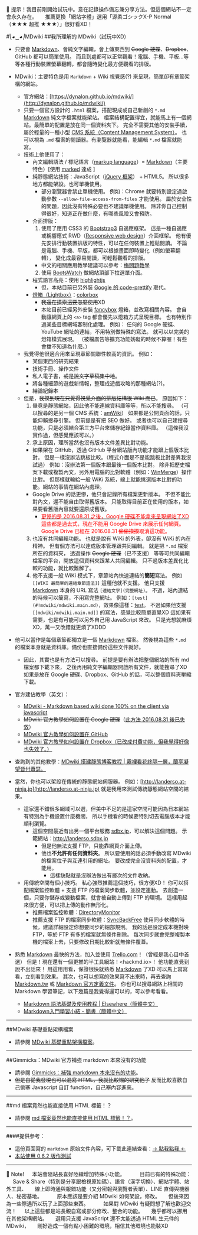 ﻿
📢  提示！我目前剛開始試玩中。意在記錄操作備忘兼分享方法。但這個網站不一定會永久存在。
　 推薦更換「網站字體」選用「源柔ゴシックX-P Normal（★★★ 超推 ★★★）」很好看XD！

#⎝◕‿◕⎠MDwiki
##我所理解的 MDwiki（試玩中XD）

- 只要會 [Markdown](http://daringfireball.net/projects/markdown/)、會純文字編輯，會上傳東西到 ~~Google 硬碟~~、~~Dropbox~~、GitHub 都可以簡單使用。
而且到處都可以正常觀看！電腦、手機、平板...等等各種行動裝置螢幕翻轉，都會隨時變化最方便觀看的排版。

- MDwiki：主要特色是用 ``Markdown`` + Wiki 視覺感(?) 來呈現，簡單卻有章節架構的網站。
  - 官方網站：[https://dynalon.github.io/mdwiki/](http://dynalon.github.io/mdwiki/)
  - 只要一個官方設計的 ``.html`` 檔案，搭配現成或自己新創的 ``*.md`` [Markdown](http://daringfireball.net/projects/markdown/) 純文字檔案就能架站。
檔案結構配置得宜，就能馬上有一個網站。最簡單的配置是放在同一個資料夾下。
完全不需要其他的安裝手續，屬於輕量的一種小型 [CMS 系統（Content Management System）](https://zh.wikipedia.org/zh-tw/%E5%86%85%E5%AE%B9%E7%AE%A1%E7%90%86%E7%B3%BB%E7%BB%9F)。
也可以視為 ``.md`` 檔案的閱讀器。有瀏覽器就能看，能編輯 ``*.md`` 檔案就能寫。
  - 技術上他使用了：
    - 內文編輯語法 / 標記語言（[markup language](https://zh.wikipedia.org/zh-tw/%E7%BD%AE%E6%A0%87%E8%AF%AD%E8%A8%80)）= [Markdown](http://daringfireball.net/projects/markdown/)（主要特色）\[使用 [marked](https://github.com/chjj/marked) 達成 \]
    - 純靜態網站技術：JavaScript（[jQuery 框架](http://www.jquery.org/)） + HTML5。
所以很多地方都能架設。也可單機使用。
      - 部分瀏覽器會禁止單機使用。
例如：Chrome 就要特別設定過啟動參數 ``--allow-file-access-from-files`` 才能使用。
屬於安全性的問題，因此沒有特殊必要也不建議單機使用。
除非你自己控制得很好，知道正在做什麼，有哪些風險又會預防。
    - 介面排版：
      1. 使用了應用 CSS3 的 [Bootstrap3](https://kkbruce.tw/bs3/) 自適應框架。
這是一種自適應或稱響應式 RWD（[Responsive web design](https://en.wikipedia.org/wiki/Responsive_web_design)）介面框架。
他有優先安排行動裝置排版的特性，可以在任何裝置上輕鬆閱讀。
不論是電腦、手機、平版，都可以根據畫面即時變化（例如螢幕翻轉），
變化成最容易閱讀，可輕鬆觀看的排版。
        - 中文的相關應用教學建議可以參考：[梅問題教學](https://www.minwt.com/tag/bootstrap%E6%95%99%E5%AD%B8)
      2. 使用 [BootsWatch](http://bootswatch.com/) 做網站頂部下拉選單介面。
    - 程式語言高亮：使用 [highlightjs](https://highlightjs.org/)
      - 但，本站目前已另外裝 [Google 的 code\-prettify](https://github.com/google/code-prettify) 取代。
    - [燈箱（Lightbox）](https://ja.wikipedia.org/wiki/Lightbox)：[colorbox](http://www.jacklmoore.com/colorbox/)
      - ~~我還在摸索這要怎麼使用~~XD
      - 本站目前已經另外安裝 [fancybox](http://fancyapps.com/fancybox/#examples) 燈箱，並改寫相關內容。
      會自動讓網頁上的 ``<a>`` tag 都會優先以燈箱方式呈現目標。
      也有特別作過某些目標網域客制化處理。
      例如：
      任何的 Google 硬蝶、YouTube 網址的連結，不用特別做特殊的寫法。
      就可以以完美的燈箱模式展現。
      （被檔廣告等擴充功能妨礙的時候不算喔！有些會擋不知道為什麼。）
  - 我覺得他很適合用來呈現章節關聯性較高的資訊。
例如：
    - 某個東西的研究結果
    - 技術手冊、操作文件
    - 私人電子書，~~或是說文字草稿集中地~~。
    - 將各種細節的遊戲新情報，整理成遊戲攻略的那種網站(?)。
    - ~~結論紀錄本~~
  - 但是，~~我摸到現在只覺得視覺介面的排版結構很 Wiki 而已~~。
原因如下：
    1. 畢竟是靜態網站，因此他不能連線資料庫等等，所以不能搜尋。
    （可以搜尋的是另一個 CMS 系統：[amWiki](https://atom.io/packages/amWiki)）
如果都是公開頁面的話，只能仰賴搜尋引擎。
但前提是有把 SEO 做好。
或者也可以自己建搜尋功能，只是必須結合第三方平台來儲存紀錄當作資料庫。
（這條我沒實作過，但感覺應該可以。）
    2. 承上原因，理所當然也沒有版本文件差異比對功能。
      - 如果架在 GitHub，透過 GitHub 平台網站版內功能才能跟上個版本比對。
但是一樣沒辦法跳板比較。（程式介面是不是能跳板比對差異我沒試過）
例如：沒辦法第一個版本跟最後一個版本比對。
除非把歷史檔案下載或複製內文，另外用電腦的比對軟體（例如：[WinMerge](https://www.google.com.tw/search?num=100&newwindow=1&q=WinMerge+%E9%98%BF%E6%A6%AE&oq=WinMerge+%E9%98%BF%E6%A6%AE&gs_l=serp.3..0.3886.4789.0.5271.2.2.0.0.0.0.113.171.1j1.2.0....0...1c.1j4.64.serp..0.2.168...0i7i30k1.O3ywyYN-4Zw)）操作比對。
但那樣就輸給一般 WiKi 系統，線上就能挑選版本比對的功能。網站的事情在網站內處理。
      - Google Drive 的話更慘，他只會記錄所有檔案更新版本。
不但不能比對內文，還不能自由取得舊版本。
只能取得目前正在使用的版本，如果要看舊版內容就要還原成舊版。
        - <font color="red"><a href="https://gsuiteupdates.googleblog.com/2015/08/deprecating-web-hosting-support-in.html"><font color="red">更慘的是 2016.08.31 之後，Google 硬碟不能拿來呈現網站了XD</font></a>
這些都是過去式，現在不能用 Google Drive 來展示任何網頁。
Google Drive 已經在 2016.08.31 ~~偷偷摸摸~~取消這功能。</font>
    3. 也沒有共同編輯功能。
也就是說有 WiKi 的外表，卻沒有 WiKi 的內在精神。
但有個方法可以達成版本管理跟共同編輯。
就是把 ``*.md`` 檔案所在的資料夾，
透過操作 ~~Google 硬碟~~（已不支援） 等等可共同編輯檔案的平台，開放這個資料夾跟某人共同編輯。
只不過版本差異化比較的功能，就比較難解了。
    4. 他不支援一般 WiKi 模式下，章節站內快速連結的**簡短**寫法。
例如 ``[[WIKI 最簡單的連結章節語法]]`` 這種他就不支援。
他只支援 [Markdown](http://daringfireball.net/projects/markdown/) 本身的 URL 寫法 ``[連結文字](完整網址)``。
不過，站內連結的時候可以簡寫，不用寫完整網址。
例如：``[test](#!mdwiki/mdwiki.main.md)``，效果像這樣：[test](#!mdwiki/mdwiki.main.md)。
不過如果他支援 ``[[mdwiki/mdwiki.main.md]]`` 的寫法，感覺比較簡單直覺XD
這如果有需要，也是有可能可以另外自己用 JavaScript 來改。
只是光想就麻煩XD，萬一又改錯就更煩了XDDD
- 他可以當作是每個章節都獨立是一個 [Markdown](http://daringfireball.net/projects/markdown/) 檔案。
然後視為這些 ``*.md`` 的檔案本身就是資料庫。備份也直接備份這些文件就好。
    - 因此，其實也是有方法可以搜尋。
前提是要有辦法把整個網站的所有 md 檔案都下載下來，
之後再用純文字編輯器開啟所有文件，就能搜尋了XD
如果是放在 Google 硬碟、Dropbox、GitHub 的話，可以整個資料夾壓縮下載。
- 官方建佔教學（英文）：
  - [MDwiki - Markdown based wiki done 100% on the client via javascript](http://dynalon.github.io/mdwiki/#!tutorials.md)
  - ~~MDwiki 官方教學如何設置在 Google 硬碟~~（[此方法 2016.08.31 後已失效](https://gsuite-developers.googleblog.com/2015/08/deprecating-web-hosting-support-in.html)）
  - [MDwiki 官方教學如何設置在 GitHub](http://dynalon.github.io/mdwiki/#!tutorials/github.md)
  - [MDwiki 官方教學如何設置在 Dropbox（已改成付費功能，但我覺得好像也失效了。）](http://dynalon.github.io/mdwiki/#!tutorials/dropbox.md)
- 查詢到的其他教學：[MDwiki 搭建靜態博客教程 | 霧裡看花終隔一層，蘭亭凝望皆付蕭瑟。](https://blog.ikke.moe/posts/mdwiki-tourial/)

- 當然，你也可以架設在傳統的靜態網站伺服器。
例如：[http://landerso.at-ninja.jp](http://landerso.at-ninja.jp) 就是我用來測試傳統靜態網站空間的結果。
  - 這家還不錯很多網域可以選，但美中不足的是這家空間可能因為日本網站有特別為手機設置什麼機關，
所以手機看的時候要特別切去電腦版本才能順利瀏覽。
    - 這個空間最近有出另一個平台服務 [sdbx.jp](//sdbx.jp)，可以解決這個問題。
示範網站：<http://landerso.sdbx.jp>
      - 但是他無法支援 FTP，只能靠網頁介面上傳。
      - 他也**不允許有任何資料夾**。
所以要使用的話必須手動改寫 MDwiki 的檔案位子與互連引用的網址。
要改成完全沒資料夾的配置，才能用。
        - 這樣缺點就是沒辦法做出有層次的文件收納。
  - 用傳統空間有個小技巧。
私心強烈推薦這個技巧，很方便XD！
你可以搭配檔案監控軟體 \+ 支援 FTP 的檔案同步軟體，並設定連動。
去創造一個，只要你儲存或變動檔案，就會被自動上傳到 FTP 的環境。
這樣用起來很方便，可以把上傳的動作無形化。
    - 推薦檔案監控軟體：[DirectoryMonitor](https://www.google.com.tw/search?newwindow=1&q=DirectoryMonitor+%E9%98%BF%E6%A6%AE&oq=DirectoryMonitor+%E9%98%BF%E6%A6%AE&gs_l=serp.3..30i10.1299.5522.0.5904.19.13.6.0.0.0.120.1181.9j4.13.0....0...1c.1j4.64.serp..2.15.818...0i13.eAX9NC_IGiw)
    - 推薦支援 FTP 的檔案同步軟體：[SyncBackFree](https://www.google.com.tw/search?newwindow=1&q=SyncBackFree+%E9%98%BF%E6%A6%AE&oq=FreeFileSync+%E9%98%BF%E6%A6%AE&gs_l=serp.3..0.407.2032.0.3750.7.7.0.0.0.0.144.814.3j4.7.0....0...1c.1j4.64.serp..1.2.277.yK-23SciBkw)
使用同步軟體的時候，建議詳細設定你想要同步的細部規則。
我的話是設定成本機對映 FTP，等於 FTP 有多的檔案就無條件刪除。
每次同步就會完整複製本機的檔案上去，只要修改日期比較新就無條件覆蓋。

- 熟悉 [Markdown](http://daringfireball.net/projects/markdown/) 最快的方法，加入並使用 [Trello.com](https://trello.com)！（曾經是我心目中首選）
但是！現在還有一個更推的半工具網站！<hackmd.io>！
他功能直覺到說不出話來！
用這用用看，保證很快就熟悉 [Markdown](http://daringfireball.net/projects/markdown/) 了XD
可以馬上寫寫看，立刻看到效果。
其次，也可以想寫的效果寫不出來時，再去查詢 [Markdown.tw](http://markdown.tw) 或 [Markdown 官方定義文件](http://daringfireball.net/projects/markdown/syntax)。
你也可以搜尋網路上相關的 Markdown 學習筆記，以下幾篇是我覺得還可以的，可以參考看看。
  - [Markdown 語法基礎及使用教程 | Elsewhere（簡體中文）](http://col.dog/2015/11/22/Markdown-Syntax/)
  - [Markdown入門學習小結 - 簡書（簡體中文）](http://www.jianshu.com/p/21d355525bdf)

----

##MDwiki 基礎重點架構檔案
- 請參閱 [MDwiki 基礎重點架構檔案](#!mdwiki/mdwiki.main.md#建構架設前，可以先嘗試了解一下_Markdown。)。

----

##Gimmicks：MDwiki 官方補強 markdown 本來沒有的功能
- 請參閱 [Gimmicks：補強 markdown 本來沒有的功能](#!mdwiki/mdwiki.gimmicks.md)。
- ~~但是自從我發現也可以混寫 HTML，我就比較懶的研究他了~~
反而比較喜歡自己偷塞 Javascript 自訂 function，自己塞內容進來。

----

##md 檔案竟然也能直接使用 HTML 標籤！？
- 請參閱 [md 檔案竟然也能直接使用 HTML 標籤！？](#!mdwiki/mdwiki.html.md)。

----

####提供參考：
- 這份頁面寫的 ``markdown`` 原始文件內容，可下載此連結查看：[→ 點我點我 ←](http://landerso.at-ninja.jp/index.md)
- [本站使用 0.6.2 版作測試](https://github.com/Dynalon/mdwiki/releases "2014.05.23 發布的版本到現在都沒有更新\n可能不會更新了。")

----

📖  Note!
　 本站會隨站長喜好陸續增加特殊小功能。
　 
　 目前已有的特殊功能：
　 Save & Share（特別是分享跟檢視原始碼）、語言（漢字切換）、網站字體、站外工具、
　 線上即時通與報錯功能（又分密報與瀏覽者表單）、LINE 直傳與機器人、秘密基地。
　 
　 原本應該是要介紹 MDwiki 如何架設，修改。
　 但後來因為一些際遇所以玩了上面那些東西。
　 
　 如果對 MDwiki 有疑問想了解也歡迎交流！
　 以上這些都是站長親自寫或部分修改、整合的功能。
　 幾乎都可以挪用在其他架構網站。
　 選用只支援 JavaScript 還不太能透過 HTML 生元件的 MDwiki，
　 剛好造成一個有點小困難的環境，相信其他環境也能裝XD


<!-- <script src="//www.powr.io/powr.js" external-type="html"></script> 
 <div class="powr-contact-form" id="cff23c83_1479222775"></div> -->
 
<!-- 

#####以下內容測試用

[[wiki/test]] -->

<!-- - 這份頁面寫的 ``markdown`` 原始文件內容，可下載此連結查看：[→ 點我點我 ←](https://docs.google.com/uc?id=0B_b1e3AASsaLYVRFN2FEd002R3M&export=download) -->
<!-- ####test
- <a href="javascript:(function(){for(var b='',c=document.getElementsByTagName('link'),a=c.length;a--;)'shortlink'==c[a].rel&&(b=c[a].href);-1!=location.href.indexOf('//www.youtube.com/watch?')&&(b=location.href.replace(/.*youtube\.com\/watch\?v=(.*)\&(.*)/,'https://youtu.be/$1?$2'));if(-1!=location.href.indexOf('//www.pixiv.net/member.php?id='))for(c=document.getElementsByTagName('input'),a=c.length;a--;)if(/http\:\/\/pixiv\.me\/.*/.test(c[a].value)){b=''==b?c[a].value:b;break}if(-1!=location.href.indexOf('//www.pixiv.net/member_illust.php?'))for(var c= document.getElementsByTagName('link'),a=c.length,d=0<document.getElementsByTagName('html')[0].lang.length?document.getElementsByTagName('html')[0].lang:'';a--;)if('en'==c[a].hreflang){b=''==b?c[a].href.replace(/www(\.pixiv\.com)/,d+'$1'):b;break}if(-1!=location.href.indexOf('//dic.nicovideo.jp'))for(c=document.getElementsByTagName('a'),a=c.length;a--;)if(/.*\/id\/(\d+)/.test(c[a].href)){b=''==b?c[a].href.replace(/.*\/id\/(\d+)/,'http://nico.ms/dic/$1'):b;break}d=(''==b?location.href.replace(/https?\:\/\/www\.nicovideo\.jp\/watch\//, 'http://nico.ms/').replace(/https?\:\/\/seiga\.nicovideo\.jp\/(seiga|watch)\//,'http://nico.ms/').replace(/https?\:\/\/live\.nicovideo\.jp\/watch\//,'http://nico.ms/').replace(/https?\:\/\/com\.nicovideo\.jp\/community\//,'http://nico.ms/').replace(/https?\:\/\/ch\.nicovideo\.jp\/.*\/blomaga\/(ar.*)/,'http://nico.ms/$1').replace(/https?\:\/\/chokuhan\.nicovideo\.jp\/products\/detail\/(\d*)/,'http://nico.ms/nd$1').replace(/https?\:\/\/ichiba\.nicovideo\.jp\/item\/(az.*)/,'http://nico.ms/$1').replace(/https?\:\/\/ichiba\.nicovideo\.jp\/item\/(ysamiami.*)/, 'http://nico.ms/$1').replace(/https?\:\/\/ichiba\.nicovideo\.jp\/item\/(ggbo.*)/,'http://nico.ms/$1').replace(/https?\:\/\/ichiba\.nicovideo\.jp\/item\/(ndsupplier.*)/,'http://nico.ms/$1').replace(/https?\:\/\/ichiba\.nicovideo\.jp\/item\/(dw.*)/,'http://nico.ms/$1').replace(/https?\:\/\/ichiba\.nicovideo\.jp\/item\/(it.*)/,'http://nico.ms/$1').replace(/https?\:\/\/app\.nicovideo\.jp\/app\/(ap.*)/,'http://nico.ms/$1').replace(/https?\:\/\/jk\.nicovideo\.jp\/watch\/(jk.*)/,'http://nico.ms/$1').replace(/https?\:\/\/commons\.nicovideo\.jp\/material\/(nc.*)/, 'http://nico.ms/$1').replace(/https?\:\/\/news\.nicovideo\.jp\/watch\/(nw.*)/,'http://nico.ms/$1').replace(/https?\:\/\/www\.nicovideo\.jp\/(user\/\d*)/,'http://nico.ms/$1').replace(/https?\:\/\/www\.nicovideo\.jp\/(mylist\/\d*)/,'http://nico.ms/$1').replace(/https?\:\/\/www\.nicovideo/,'http://nicovideo').replace(/https?\:\/\/www\.facebook\.com/,'http://fb.com').replace(/https?\:\/\/www\.pixiv\.net\/member\.php\?id\=/,'http://p.tl/m/').replace(/https?\:\/\/www\.pixiv/,'http://pixiv').replace('http://bangumi.tv', 'http://bgm.tv').replace(/https?\:\/\/www\.bilibili\.com/,'http://acg.tv').replace(/(https?:\/\/trello\.com\/(c|b)\/.*)\/.*/,'$1').replace(/(https?)\:\/\/www\.plurk/,'$1://plurk').replace(/(https?)\:\/\/www\.playpcesor/,'$1://playpcesor').replace(/:\/\/.*\.(googledrive\.com.{0,})/,'://$1'):b)+'';b=document.title.replace(/( - \u30cb\u30b3\u30cb\u30b3\u52d5\u753b:GINZA| \u2010 \u30cb\u30b3\u30cb\u30b3\u52d5\u753b:GINZA| \u2010 niconico\u52d5\u756b:GINZA| - Niconico Douga: Ginza)/,'').replace(/( - \u54d4\u54e9\u54d4\u54e9 - \( \u309c- \u309c\)\u3064\u30ed \u4e7e\u676f~ - bilibili| - \u55f6\u54e9\u55f6\u54e9 - \( \u309c- \u309c\)\u3064\u30ed \u4e7e\u676f~ - bilibili)/, '').replace(/\[/g,'\\[').replace(/\]/g,'\\]').replace(/\./g,'\\.').replace(/http\:/g,'http\\:').replace(/https\:/g,'https\\:').replace(/\_/g,'\\_').replace(/\#/g,'\\#').replace(/\*/g,'\\*');navigator.userAgent.match('MSIE');console.log(void 0);var e=getSelection?getSelection().toString():'';-1!=location.href.indexOf('//www.youtube.com/watch?')&&(d=location.href);c=d;a=window;d=encodeURIComponent('- ['+b+']('+d+')')+(e?encodeURIComponent('\n\n----\n\n ```\n'+e+'\n```'):'');a.open('https://trello.com/add-card?source='+ a.location.host+'&mode=popup&url='+encodeURIComponent(c)+(b?'&name='+encodeURIComponent(b):'')+'&desc='+d,'add-trello-card','width=500,height=600,left='+(a.screenX+(a.outerWidth-500)/2)+',top='+(a.screenY+(a.outerHeight-740)/2))})();">Trello save card mini</a> -->

<!-- - 
[gimmick:gist](41020151)

- 
[gimmick:gist](41020370)
 -->

<script type="text/javascript">
  localStorage['wm']='landerso.at-ninja.jp';
</script>

